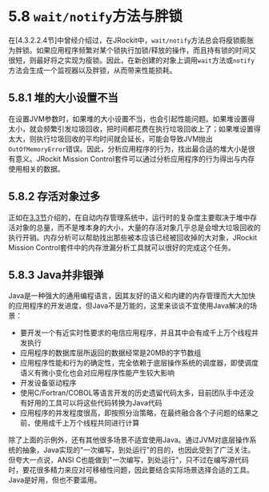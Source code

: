 <a name="5.8"></a>
# 5.8 `wait/notify`方法与胖锁

在[4.3.2.2.4节]中曾经介绍过，在JRockit中，`wait/notify`方法总会将瘦锁膨胀为胖锁。如果应用程序频繁对某个锁执行加锁/释放的操作，而且持有锁的时间又很短，则最好将之实现为瘦锁。因此，在新创建的对象上调用`wait`方法或`notify`方法会生成一个监视器以及胖锁，从而带来性能损耗。

<a name="5.8.1"></a>
## 5.8.1 堆的大小设置不当

在设置JVM参数时，如果堆的大小设置不当，也会引起性能问题。如果堆设置得太小，就会频繁引发垃圾回收，把时间都花费在执行垃圾回收上了；如果堆设置得太大，则执行垃圾回收的平均时间就会延长，可能会导致JVM抛出`OutOfMemoryError`错误。因此，分析应用程序的行为，找出最合适的堆大小是很有意义。JRockit Mission Control套件可以通过分析应用程序的行为得出与内存使用相关的数据。

<a name="5.8.2"></a>
## 5.8.2 存活对象过多

正如在[3.3节][2]介绍的，在自动内存管理系统中，运行时的复杂度主要取决于堆中存活对象的总量，而不是堆本身的大小，大量的存活对象几乎总是会增大垃圾回收的执行开销。内存分析可以帮助找出那些被本应该已经被回收掉的大对象，JRockit Mission Control套件中的内存泄漏分析工具就可以很好的完成这个任务。

<a name="5.8.3"></a>
## 5.8.3 Java并非银弹

Java是一种强大的通用编程语言，因其友好的语义和内建的内存管理而大大加快的应用程序的开发进度，但Java不是万能的，这里来谈谈不宜使用Java解决的场景：

* 要开发一个有近实时性要求的电信应用程序，并且其中会有成千上万个线程并发执行
* 应用程序的数据库层所返回的数据经常是20MB的字节数组
* 应用程序性能和行为的确定性，完全依赖于底层操作系统的调度器，即使调度语义有微小变化也会对应用程序性能产生较大影响
* 开发设备驱动程序
* 使用C/Fortran/COBOL等语言开发的历史遗留代码太多，目前团队手中还没有好用的工具可以将这些代码转换为Java代码
* 应用程序的并发程度很高，即按照分治策略，在最终融合各个子问题的结果之前，使用成千上万个线程共同进行计算

除了上面的示例外，还有其他很多场景不适宜使用Java。通过JVM对底层操作系统的抽象，Java实现的"一次编写，到处运行"的目的，也因此受到了广泛关注。但夸大一点说，ANSI C也能做到"一次编写，到处运行"，只不过在编写源代码时，要花很多精力来应对可移植性问题，因此要结合实际场景选择合适的工具。Java是好用，但也不要滥用。



[1]:    ../chap4/4.3.md#4.3.2.2.4
[2]:    ../chap3/3.3.md#3.3